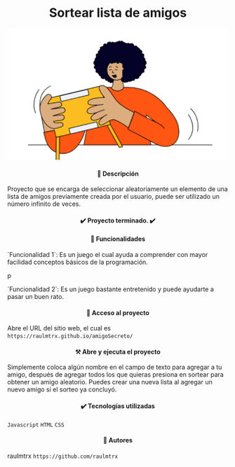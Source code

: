 <h1 align=center> Sortear lista de amigos </h1>

<p align=center>
<img src="assets/amigo-secreto.png" alt="Niño jugando con tableta" width="500" height="300">
</p>

<h4 align=center>
📓 Descripción
</h4>

Proyecto que se encarga de seleccionar aleatoriamente un elemento de una lista de amigos previamente creada por el usuario, puede ser utilizado un número infinito de veces.

<h4 align=center>
✔️ Proyecto terminado. ✔️
</h4>

<h4 align=center>
🔨 Funcionalidades
</h4>

<p>`Funcionalidad 1`: Es un juego el cual ayuda a comprender con mayor facilidad conceptos básicos de la programación.</p>p
<p>`Funcionalidad 2`: Es un juego bastante entretenido y puede ayudarte a pasar un buen rato.</p>

<h4 align=center>
📂 Acceso al proyecto
</h4>

Abre el URL del sitio web, el cual es `https://raulmtrx.github.io/amigoSecreto/`

<h4 align=center>
⚒️ Abre y ejecuta el proyecto
</h4>

Simplemente coloca algún nombre en el campo de texto para agregar a tu amigo, después de agregar todos los que quieras presiona en sortear para obtener un amigo aleatorio. Puedes crear una nueva lista al agregar un nuevo amigo si el sorteo ya concluyó.

<h4 align=center>
✔️ Tecnologías utilizadas
</h4>

`Javascript`
`HTML`
`CSS`

<h4 align=center>
📝 Autores
</h4>

raulmtrx `https://github.com/raulmtrx`

